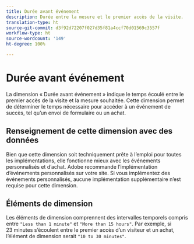 ```yaml
---
title: Durée avant événement
description: Durée entre la mesure et le premier accès de la visite.
translation-type: ht
source-git-commit: d3f92d72207f027d35f81a4ccf70d01569c3557f
workflow-type: ht
source-wordcount: '149'
ht-degree: 100%

---
```



# Durée avant événement

La dimension « Durée avant événement » indique le temps écoulé entre le premier accès de la visite et la mesure souhaitée. Cette dimension permet de déterminer le temps nécessaire pour accéder à un événement de succès, tel qu’un envoi de formulaire ou un achat.

## Renseignement de cette dimension avec des données

Bien que cette dimension soit techniquement prête à l’emploi pour toutes les implémentations, elle fonctionne mieux avec les événements personnalisés et d’achat. Adobe recommande l’implémentation d’événements personnalisés sur votre site. Si vous implémentez des événements personnalisés, aucune implémentation supplémentaire n’est requise pour cette dimension.

## Éléments de dimension

Les éléments de dimension comprennent des intervalles temporels compris entre `"Less than 1 minute"` et `"More than 15 hours"`. Par exemple, si 23 minutes s’écoulent entre le premier accès d’un visiteur et un achat, l’élément de dimension serait `"10 to 30 minutes"`.
